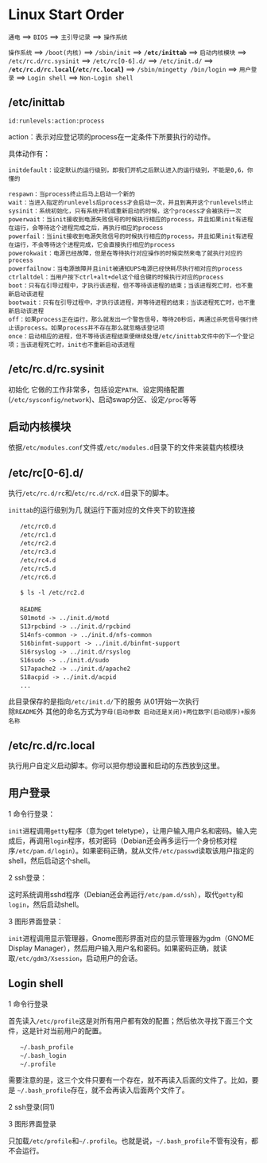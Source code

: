 # Linux Start Order

`通电` ==> `BIOS` ==> `主引导记录` ==> `操作系统`

`操作系统` ==> `/boot(内核)` ==> `/sbin/init` ==> **`/etc/inittab`** ==> `启动内核模块` ==> `/etc/rc.d/rc.sysinit` ==> `/etc/rc[0-6].d/` ==> `/etc/init.d/` ==> **`/etc/rc.d/rc.local`(`/etc/rc.local`)** ==> `/sbin/mingetty /bin/login` ==> `用户登录` ==> `Login shell` ==> `Non-Login shell`

## /etc/inittab

`id:runlevels:action:process`

action：表示对应登记项的process在一定条件下所要执行的动作。

具体动作有：

```
initdefault：设定默认的运行级别，即我们开机之后默认进入的运行级别，不能是0,6，你懂的

respawn：当process终止后马上启动一个新的
wait：当进入指定的runlevels后process才会启动一次，并且到离开这个runlevels终止
sysinit：系统初始化，只有系统开机或重新启动的时候，这个process才会被执行一次
powerwait：当init接收到电源失败信号的时候执行相应的process，并且如果init有进程在运行，会等待这个进程完成之后，再执行相应的process
powerfail：当init接收到电源失败信号的时候执行相应的process，并且如果init有进程在运行，不会等待这个进程完成，它会直接执行相应的process
powerokwait：电源已经故障，但是在等待执行对应操作的时候突然来电了就执行对应的process
powerfailnow：当电源故障并且init被通知UPS电源已经快耗尽执行相对应的process
ctrlaltdel：当用户按下ctrl+alt+del这个组合键的时候执行对应的process
boot：只有在引导过程中，才执行该进程，但不等待该进程的结束；当该进程死亡时，也不重新启动该进程
bootwait：只有在引导过程中，才执行该进程，并等待进程的结束；当该进程死亡时，也不重新启动该进程
off：如果process正在运行，那么就发出一个警告信号，等待20秒后，再通过杀死信号强行终止该process。如果process并不存在那么就忽略该登记项
once：启动相应的进程，但不等待该进程结束便继续处理/etc/inittab文件中的下一个登记项；当该进程死亡时，init也不重新启动该进程
```

## /etc/rc.d/rc.sysinit

初始化 它做的工作非常多，包括设定`PATH`、设定网络配置(`/etc/sysconfig/network`)、启动swap分区、设定`/proc`等等

## 启动内核模块

依据`/etc/modules.conf`文件或`/etc/modules.d`目录下的文件来装载内核模块

## /etc/rc[0-6].d/

执行`/etc/rc.d/rc`和/`etc/rc.d/rcX.d`目录下的脚本。

`inittab`的运行级别为几 就运行下面对应的文件夹下的软连接

```
　　/etc/rc0.d
　　/etc/rc1.d
　　/etc/rc2.d
　　/etc/rc3.d
　　/etc/rc4.d
　　/etc/rc5.d
　　/etc/rc6.d
```

```
　　$ ls -l /etc/rc2.d
　　
　　README
　　S01motd -> ../init.d/motd
　　S13rpcbind -> ../init.d/rpcbind
　　S14nfs-common -> ../init.d/nfs-common
　　S16binfmt-support -> ../init.d/binfmt-support
　　S16rsyslog -> ../init.d/rsyslog
　　S16sudo -> ../init.d/sudo
　　S17apache2 -> ../init.d/apache2
　　S18acpid -> ../init.d/acpid
　　...
```

此目录保存的是指向`/etc/init.d/`下的服务 从01开始一次执行  
除`README`外 其他的命名方式为`字母(启动参数 启动还是关闭)+两位数字(启动顺序)+服务名称`

## /etc/rc.d/rc.local

执行用户自定义启动脚本。你可以把你想设置和启动的东西放到这里。

## 用户登录

1 命令行登录：

`init`进程调用`getty`程序（意为get teletype），让用户输入用户名和密码。输入完成后，再调用`login`程序，核对密码（Debian还会再多运行一个身份核对程序`/etc/pam.d/login`）。如果密码正确，就从文件`/etc/passwd`读取该用户指定的shell，然后启动这个shell。

2 ssh登录：

这时系统调用sshd程序（Debian还会再运行`/etc/pam.d/ssh`），取代`getty`和`login`，然后启动shell。

3 图形界面登录：

`init`进程调用显示管理器，Gnome图形界面对应的显示管理器为gdm（GNOME Display Manager），然后用户输入用户名和密码。如果密码正确，就读取`/etc/gdm3/Xsession`，启动用户的会话。

## Login shell

1 命令行登录

首先读入`/etc/profile`这是对所有用户都有效的配置；然后依次寻找下面三个文件，这是针对当前用户的配置。

```
　　~/.bash_profile
　　~/.bash_login
　　~/.profile
```

需要注意的是，这三个文件只要有一个存在，就不再读入后面的文件了。比如，要是 `~/.bash_profile`存在，就不会再读入后面两个文件了。

2 ssh登录(同1)

3 图形界面登录

只加载`/etc/profile`和`~/.profile`。也就是说，`~/.bash_profile`不管有没有，都不会运行。